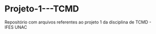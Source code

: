 # Projeto-1---TCMD
Repositório com arquivos referentes ao projeto 1 da disciplina de TCMD - IFES UNAC
